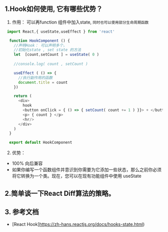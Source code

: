 ## 1.Hook如何使用, 它有哪些优势？
1. 作用： 可以再function 组件中加入state, `同时也可以使用部分生命周期函数`
```javascript
 import React,{ useState,useEffect } from 'react'

  function HookComponent () {
    //声明Hook： 可以声明多个，
    //初始化state , set state 的方法
    let  [count,setCount ] = useState( 0 )
   
    //console.log( count , setCount )

    useEffect ( () => {
      //执行副作用的函数
      document.title = count
    })

    return (
      <div>
        hook
        <button onClick = { () => { setCount( count += 1 ) }}> + </button>
        <p> { count } </p>
        <hr/>
      </div>
    )
  }

  export default HookComponent
```
2. 优势： 
- 100% 向后兼容
- 如果你编写一个函数组件并意识到你需要为它添加一些状态，那么之前你必须将它转换为一个类。现在，您可以在现有功能组件中使用 useState
## 2.简单谈一下React Diff算法的策略。

## 3. 参考文档

-   [React Hook]<https://zh-hans.reactjs.org/docs/hooks-state.html>)